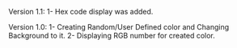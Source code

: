 Version 1.1: 
  1- Hex code display was added.

Version 1.0: 
  1- Creating Random/User Defined color and Changing Background to it.
  2- Displaying RGB number for created color.
